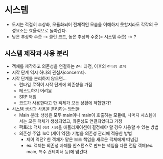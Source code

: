 # 시스템
- 도시는 적절히 추상화, 모듈화되어 전체적인 모습을 이해하지 못할지라도 각각의 구성요소는 효율적으로 돌아간다.
- 낮은 추상화 수준 -> 클린 코드, 높은 추상화 수준(= 시스템 수준) -> ?


## 시스템 제작과 사용 분리
- 객체를 제작하고 의존성을 연결하는 `준비` 과정, 이후의 `런타임 로직`
- 시작 단계 역시 하나의 관심사concern다.
- 시작 단계를 분리하지 않으면... 
    * 런타임 로직이 시작 단계에 의존성을 가짐
    * 테스트하기 어려움
    * SRP 해침
    * 코드가 사용한다고 한 객체가 모든 상황에 적합한가?
- 시스템 생성과 사용을 분리하는 방법들
    * Main 분리: 생성은 모두 main이나 main이 호출하는 모듈에, 나머지 시스템에서는 모든 객체가 생성되었고, 의존성도 연결되었다고 가정
    * 팩토리: 객체 `생성 시점`을 애플리케이션이 결정해야 할 경우 사용할 수 있는 방법
    * 의존성 주입: IoC (제어 역전) 기법을 의존성 관리에 적용한 방법
        + 제어 역전? 한 객체가 맡은 보조 책임을 새로운 객체에게 떠넘김
        + ex. 객체는 의존성 자체를 인스턴스로 만드는 책임을 다른 전담 객체(ex. main, 특수 컨테이너 등)에 넘긴다